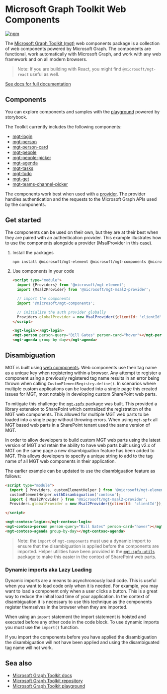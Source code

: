 # Microsoft Graph Toolkit Web Components

[![npm](https://img.shields.io/npm/v/@microsoft/mgt-components?style=for-the-badge)](https://www.npmjs.com/package/@microsoft/mgt-components)

The [Microsoft Graph Toolkit (mgt)](https://aka.ms/mgt) web components package is a collection of web components powered by Microsoft Graph. The components are functional, work automatically with Microsoft Graph, and work with any web framework and on all modern browsers.

> Note: If you are building with React, you might find `@microsoft/mgt-react` useful as well.

[See docs for full documentation](https://aka.ms/mgt-docs)

## Components
You can explore components and samples with the [playground](https://mgt.dev) powered by storybook.

The Toolkit currently includes the following components:

* [mgt-login](https://docs.microsoft.com/graph/toolkit/components/login)
* [mgt-person](https://docs.microsoft.com/graph/toolkit/components/person)
* [mgt-person-card](https://docs.microsoft.com/graph/toolkit/components/person-card)
* [mgt-people](https://docs.microsoft.com/graph/toolkit/components/people)
* [mgt-people-picker](https://docs.microsoft.com/graph/toolkit/components/people-picker)
* [mgt-agenda](https://docs.microsoft.com/graph/toolkit/components/agenda)
* [mgt-tasks](https://docs.microsoft.com/graph/toolkit/components/tasks)
* [mgt-todo](https://docs.microsoft.com/graph/toolkit/components/todo)
* [mgt-get](https://docs.microsoft.com/graph/toolkit/components/get)
* [mgt-teams-channel-picker](https://docs.microsoft.com/en-us/graph/toolkit/components/teams-channel-picker)

The components work best when used with a [provider](https://docs.microsoft.com/graph/toolkit/providers). The provider handles authentication and the requests to the Microsoft Graph APIs used by the components.

## Get started

The components can be used on their own, but they are at their best when they are paired with an authentication provider. This example illustrates how to use the components alongside a provider (MsalProvider in this case).

1. Install the packages

    ```bash
    npm install @microsoft/mgt-element @microsoft/mgt-components @microsoft/mgt-msal-provider
    ```

1. Use components in your code

    ```html
    <script type="module">
      import {Providers} from '@microsoft/mgt-element';
      import {Msal2Provider} from '@microsoft/mgt-msal2-provider';

      // import the components
      import '@microsoft/mgt-components';

      // initialize the auth provider globally
      Providers.globalProvider = new MsalProvider({clientId: 'clientId'});
    </script>

    <mgt-login></mgt-login>
    <mgt-person person-query="Bill Gates" person-card="hover"></mgt-person>
    <mgt-agenda group-by-day></mgt-agenda>
    ```


## <a id="disambiguation">Disambiguation</a>

MGT is built using [web components](https://developer.mozilla.org/en-US/docs/Web/Web_Components). Web components use their tag name as a unique key when registering within a browser. Any attempt to register a component using a previously registered tag name results in an error being thrown when calling `CustomElementRegistry.define()`. In scenarios where multiple custom applications can be loaded into a single page this created issues for MGT, most notably in developing custom SharePoint web parts.

To mitigate this challenge the [`mgt-spfx`](https://github.com/microsoftgraph/microsoft-graph-toolkit/tree/main/packages/mgt-spfx) package was built. This provided a library extension to SharePoint which centralized the registration of the MGT web components. This allowed for multiple MGT web parts to be loaded into a single page without throwing errors. When using `mgt-spfx` all MGT based web parts in a SharePoint tenant used the same version of MGT.

In order to allow developers to build custom MGT web parts using the latest version of MGT and retain the ability to have web parts built using v2.x of MGT on the same page a new disambiguation feature has been added to MGT. This allows developers to specify a unique string to add to the tag name of all MGT web components in their application.

The earlier example can be updated to use the disambiguation feature as follows:

```html
<script type="module">
  import { Providers, customElementHelper } from '@microsoft/mgt-element';
  customElementHelper.withDisambiguation('contoso');
  import { Msal2Provider } from '@microsoft/mgt-msal2-provider';
  Providers.globalProvider = new Msal2Provider({clientId: 'clientId'});

</script>

<mgt-contoso-login></mgt-contoso-login>
<mgt-contoso-person person-query="Bill Gates" person-card="hover"></mgt-contoso-person>
<mgt-contoso-agenda group-by-day></mgt-contoso-agenda>
```
> Note: the `import` of `mgt-components` must use a dynamic import to ensure that the disambiguation is applied before the components are imported. Helper utilities have been provided in the  [`mgt-spfx-utils`](https://github.com/microsoftgraph/microsoft-graph-toolkit/tree/main/packages/mgt-spfx-utils) package to make this easier in the context of SharePoint web parts.

### Dynamic imports aka Lazy Loading

Dynamic imports are a means to asynchronously load code. This is useful when you want to load code only when it is needed. For example, you may want to load a component only when a user clicks a button. This is a great way to reduce the initial load time of your application. In the context of disambiguation it is necessary to use this technique as the components register themselves in the browser when they are imported.

When using an `import` statement the import statement is hoisted and executed before any other code in the code block. To use dynamic imports you must use the `import()` function.

If you import the components before you have applied the disambiguation the disambiguation will not have been applied and using the disambiguated tag name will not work.

## Sea also
* [Microsoft Graph Toolkit docs](https://aka.ms/mgt-docs)
* [Microsoft Graph Toolkit repository](https://aka.ms/mgt)
* [Microsoft Graph Toolkit playground](https://mgt.dev)